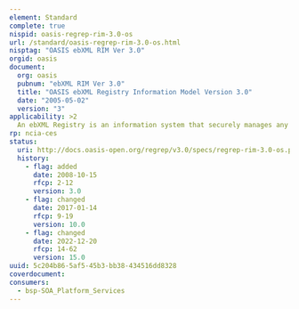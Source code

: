 ```yaml
---
element: Standard
complete: true
nispid: oasis-regrep-rim-3.0-os
url: /standard/oasis-regrep-rim-3.0-os.html
nisptag: "OASIS ebXML RIM Ver 3.0"
orgid: oasis
document:
  org: oasis
  pubnum: "ebXML RIM Ver 3.0"
  title: "OASIS ebXML Registry Information Model Version 3.0"
  date: "2005-05-02"
  version: "3"
applicability: >2
  An ebXML Registry is an information system that securely manages any content type and the standardized metadata that describes it. The ebXML Registry provides a set of services that enable sharing of content and metadata between organizational entities in a federated environment. This document defines the types of metadata and content that can be stored in an ebXML Registry.
rp: ncia-ces
status:
  uri: http://docs.oasis-open.org/regrep/v3.0/specs/regrep-rim-3.0-os.pdf
  history: 
    - flag: added
      date: 2008-10-15
      rfcp: 2-12
      version: 3.0
    - flag: changed
      date: 2017-01-14
      rfcp: 9-19
      version: 10.0
    - flag: changed
      date: 2022-12-20
      rfcp: 14-62
      version: 15.0
uuid: 5c204b86-5af5-45b3-bb38-434516dd8328
coverdocument:
consumers:
  - bsp-SOA_Platform_Services
---
```

